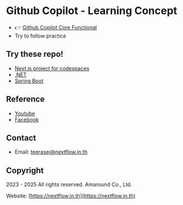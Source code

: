 
# Github Copilot - Learning Concept

- 👉 [Github Copilot Core Functional](labs/concept/README.md)
- Try to follow practice

## Try these repo!

- [Next.js project for codespaces](https://github.com/nextflow-git-school/nextjs-blog/)
- [.NET](./labs//dotnet/1-github-copilot.md)
- [Spring Boot](labs/java-spring-boot/README.md)

## Reference

- [Youtube](https://www.youtube.com/@teerasej)
- [Facebook](https://www.facebook.com/nextflow)

## Contact

- Email: teerasej@nextflow.in.th


## Copyright

2023 - 2025 All rights reserved. Amaround Co., Ltd. 

Website: [https://nextflow.in.th](https://nextflow.in.th)
